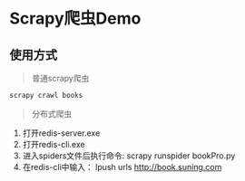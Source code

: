 # Scrapy爬虫Demo
## 使用方式

> 普通scrapy爬虫

```python
scrapy crawl books
```

> 分布式爬虫

1. 打开redis-server.exe
2. 打开redis-cli.exe
3. 进入spiders文件后执行命令: scrapy runspider bookPro.py
4. 在redis-cli中输入： lpush urls http://book.suning.com